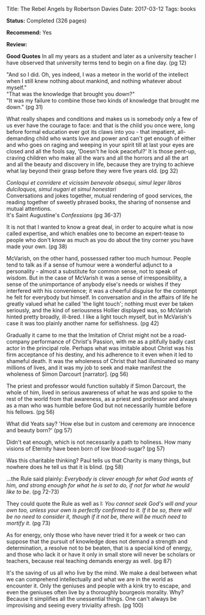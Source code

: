 Title: The Rebel Angels by Robertson Davies
Date: 2017-03-12
Tags: books	

**Status:** Completed (326 pages)

**Recommend:** Yes

**Review:** 

**Good Quotes**
In all my years as a student and later as a university teacher I have observed that university terms tend to begin on a fine day. (pg 12)

"And so I did. Oh, yes indeed, I was a meteor in the world of the intellect when I still knew nothing about mankind, and nothing whatever about myself."  
"That was the knowledge that brought you down?"  
"It was my failure to combine those two kinds of knowledge that brought me down." (pg 31)

What really shapes and conditions and makes us is somebody only a few of us ever have the courage to face: and that is the child you once were, long before formal education ever got its claws into you - that impatient, all-demanding child who wants love and power and can't get enough of either and who goes on raging and weeping in your spirit till at last your eyes are closed and all the fools say, 'Doesn't he look peaceful?' It is those pent-up, craving children who make all the wars and all the horrors and all the art and all the beauty and discovery in life, because they are trying to achieve what lay beyond their grasp before they were five years old. (pg 32)

*Conloqui et conridere et vicissim benevole obsequi, simul leger libros dulciloquos, simul nugari et simul honestari*  
Conversations and jokes together, mutual rendering of good services, the reading together of sweetly phrased books, the sharing of nonsense and mutual attentions.  
It's Saint Augustine's *Confessions* (pg 36-37)

It is not that I wanted to know a great deal, in order to acquire what is now called expertise, and which enables one to become an expert-tease to people who don't know as much as you do about the tiny corner you have made your own. (pg 38)

McVarish, on the other hand, possessed rather too much humour. People tend to talk as if a sense of humour were a wonderful adjunct to a personality - almost a substitute for common sense, not to speak of wisdom. But in the case of McVarish it was a sense of irresponsibility, a sense of the unimportance of anybody else's needs or wishes if they interfered with his convenience; it was a cheerful disguise for the contempt he felt for everybody but himself. In conversation and in the affairs of life he greatly valued what he called 'the light touch'; nothing must ever be taken seriously, and the kind of seriousness Hollier displayed was, so McVarish hinted pretty broadly, ill-bred. I like a light touch myself, but in McVarish's case it was too plainly another name for selfishness. (pg 42)

Gradually it came to me that the Imitation of Christ might not be a road-company performance of Christ's Passion, with me as a pitifully badly cast actor in the principal role. Perhaps what was imitable about Christ was his firm acceptance of his destiny, and his adherence to it even when it led to shameful death. It was the wholeness of Christ that had illuminated so many millions of lives, and it was my job to seek and make manifest the wholeness of Simon Darcourt [narrator]. (pg 56)

The priest and professor would function suitably if Simon Darcourt, the whole of him, lived in serious awareness of what he was and spoke to the rest of the world from that awareness, as a priest and professor and always as a man who was humble before God but not necessarily humble before his fellows. (pg 56)

What did Yeats say? 'How else but in custom and ceremony are innocence and beauty born?' (pg 57)

Didn't eat enough, which is not necessarily a path to holiness. How many visions of Eternity have been born of low blood-sugar? (pg 57)

Was this charitable thinking? Paul tells us that Charity is many things, but nowhere does he tell us that it is blind. (pg 58)

...the Rule said plainly: *Everybody is clever enough for what God wants of him, and strong enough for what he is set to do, if not for what he would like to be*. (pg 72-73)

They could quote the Rule as well as I: *You cannot seek God's will and your own too, unless your own is perfectly confirmed to it. If it be so, there will be no need to consider it, though if it not be, there will be much need to mortify it*. (pg 73)

As for energy, only those who have never tried it for a week or two can suppose that the pursuit of knowledge does not demand a strength and determination, a resolve not to be beaten, that is a special kind of energy, and those who lack it or have it only in small store will never be scholars or teachers, because real teaching demands energy as well. (pg 87)

It's the saving of us all who live by the mind. We make a deal between what we can comprehend intellectually and what we are in the world as encounter it. Only the geniuses and people with a kink try to escape, and even the geniuses often live by a thoroughly bourgeois morality. Why? Because it simplifies all the unessential things. One can't always be improvising and seeing every triviality afresh. (pg 100)


